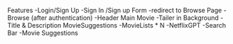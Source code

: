 Features
 -Login/Sign Up
-Sign In /Sign up Form
-redirect to Browse Page
-Browse (after authentication)
-Header
Main Movie
-Tailer in Background
-Title & Description
MovieSuggestions
-MovieLists * N
-NetflixGPT
-Search Bar
-Movie Suggestions